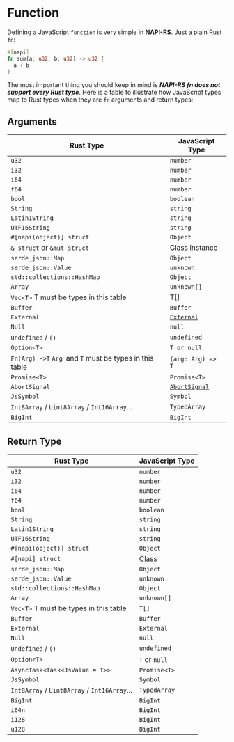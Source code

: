 ---
---

# Function

Defining a JavaScript `function` is very simple in **NAPI-RS**. Just a plain Rust `fn`:

```rust filename="lib.rs"
#[napi]
fn sum(a: u32, b: u32) -> u32 {
  a + b
}
```

The most important thing you should keep in mind is **_NAPI-RS fn does not support every Rust type_**. Here is a table to illustrate how JavaScript types map to Rust types when they are `fn` arguments and return types:

## Arguments

| Rust Type                                               | JavaScript Type                                                               |
| ------------------------------------------------------- | ----------------------------------------------------------------------------- |
| `u32`                                                   | `number`                                                                      |
| `i32`                                                   | `number`                                                                      |
| `i64`                                                   | `number`                                                                      |
| `f64`                                                   | `number`                                                                      |
| `bool`                                                  | `boolean`                                                                     |
| `String`                                                | `string`                                                                      |
| `Latin1String`                                          | `string`                                                                      |
| `UTF16String`                                           | `string`                                                                      |
| `#[napi(object)] struct`                                | `Object`                                                                      |
| `& struct` or `&mut struct`                             | [Class](./class) instance                                                     |
| `serde_json::Map`                                       | `Object`                                                                      |
| `serde_json::Value`                                     | `unknown`                                                                     |
| `std::collections::HashMap`                             | `Object`                                                                      |
| `Array`                                                 | `unknown[]`                                                                   |
| `Vec<T>` T must be types in this table                  | T[]                                                                           |
| `Buffer`                                                | `Buffer`                                                                      |
| `External`                                              | [`External`](https://nodejs.org/api/n-api.html#napi_create_external)          |
| `Null`                                                  | `null`                                                                        |
| `Undefined` / `()`                                      | `undefined`                                                                   |
| `Option<T>`                                             | `T or null`                                                                   |
| `Fn(Arg) ->T` `Arg `and `T` must be types in this table | `(arg: Arg) => T`                                                             |
| `Promise<T>`                                            | `Promise<T>`                                                                  |
| `AbortSignal`                                           | [`AbortSignal`](https://developer.mozilla.org/en-US/docs/Web/API/AbortSignal) |
| `JsSymbol`                                              | `Symbol`                                                                      |
| `Int8Array` / `Uint8Array` / `Int16Array`...            | `TypedArray`                                                                  |
| `BigInt`                                                | `BigInt`                                                                      |

## Return Type

| Rust Type                                    | JavaScript Type  |
| -------------------------------------------- | ---------------- |
| `u32`                                        | `number`         |
| `i32`                                        | `number`         |
| `i64`                                        | `number`         |
| `f64`                                        | `number`         |
| `bool`                                       | `boolean`        |
| `String`                                     | `string`         |
| `Latin1String`                               | `string`         |
| `UTF16String`                                | `string`         |
| `#[napi(object)] struct`                     | `Object`         |
| `#[napi] struct`                             | [Class](./class) |
| `serde_json::Map`                            | `Object`         |
| `serde_json::Value`                          | `unknown`        |
| `std::collections::HashMap`                  | `Object`         |
| `Array`                                      | `unknown[]`      |
| `Vec<T>` T must be types in this table       | `T[]`            |
| `Buffer`                                     | `Buffer`         |
| `External`                                   | `External`       |
| `Null`                                       | `null`           |
| `Undefined` / `()`                           | `undefined`      |
| `Option<T>`                                  | `T` or `null`    |
| `AsyncTask<Task<JsValue = T>>`               | `Promise<T>`     |
| `JsSymbol`                                   | `Symbol`         |
| `Int8Array` / `Uint8Array` / `Int16Array`... | `TypedArray`     |
| `BigInt`                                     | `BigInt`         |
| `i64n`                                       | `BigInt`         |
| `i128`                                       | `BigInt`         |
| `u128`                                       | `BigInt`         |
